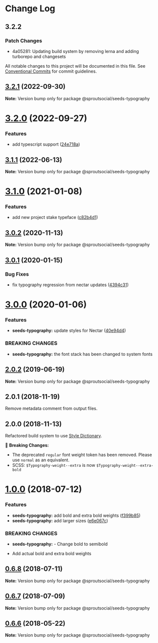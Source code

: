# Change Log

## 3.2.2

### Patch Changes

- 4a05281: Updating build system by removing lerna and adding turborepo and changesets

All notable changes to this project will be documented in this file.
See [Conventional Commits](https://conventionalcommits.org) for commit guidelines.

## [3.2.1](https://github.com/sproutsocial/seeds-packets/compare/@sproutsocial/seeds-typography@3.2.0...@sproutsocial/seeds-typography@3.2.1) (2022-09-30)

**Note:** Version bump only for package @sproutsocial/seeds-typography

# [3.2.0](https://github.com/sproutsocial/seeds-packets/compare/@sproutsocial/seeds-typography@3.1.1...@sproutsocial/seeds-typography@3.2.0) (2022-09-27)

### Features

- add typescript support ([24e718a](https://github.com/sproutsocial/seeds-packets/commit/24e718a26955f40b5645ba86600ff8aa8ba941fa))

## [3.1.1](https://github.com/sproutsocial/seeds-packets/compare/@sproutsocial/seeds-typography@3.1.0...@sproutsocial/seeds-typography@3.1.1) (2022-06-13)

**Note:** Version bump only for package @sproutsocial/seeds-typography

# [3.1.0](https://github.com/sproutsocial/seeds-packets/compare/@sproutsocial/seeds-typography@3.0.2...@sproutsocial/seeds-typography@3.1.0) (2021-01-08)

### Features

- add new project stake typeface ([c82b4d1](https://github.com/sproutsocial/seeds-packets/commit/c82b4d1))

## [3.0.2](https://github.com/sproutsocial/seeds-packets/compare/@sproutsocial/seeds-typography@3.0.1...@sproutsocial/seeds-typography@3.0.2) (2020-11-13)

**Note:** Version bump only for package @sproutsocial/seeds-typography

## [3.0.1](https://github.com/sproutsocial/seeds-packets/compare/@sproutsocial/seeds-typography@3.0.0...@sproutsocial/seeds-typography@3.0.1) (2020-01-15)

### Bug Fixes

- fix typography regression from nectar updates ([4394c31](https://github.com/sproutsocial/seeds-packets/commit/4394c31))

# [3.0.0](https://github.com/sproutsocial/seeds-packets/compare/@sproutsocial/seeds-typography@2.0.2...@sproutsocial/seeds-typography@3.0.0) (2020-01-06)

### Features

- **seeds-typography:** update styles for Nectar ([40e94d4](https://github.com/sproutsocial/seeds-packets/commit/40e94d4))

### BREAKING CHANGES

- **seeds-typography:** the font stack has been changed to system fonts

## [2.0.2](https://github.com/sproutsocial/seeds/compare/@sproutsocial/seeds-typography@2.0.0...@sproutsocial/seeds-typography@2.0.2) (2019-06-19)

**Note:** Version bump only for package @sproutsocial/seeds-typography

## 2.0.1 (2018-11-19)

Remove metadata comment from output files.

## 2.0.0 (2018-11-13)

Refactored build system to use [Style Dictionary](https://amzn.github.io/style-dictionary).

🚨 **Breaking Changes:**

- The deprecated `regular` font weight token has been removed. Please use `normal` as an equivalent.
- SCSS: `$Typography-weight--extra` is now `$Typography-weight--extra-bold`

<a name="1.0.0"></a>

# [1.0.0](https://github.com/sproutsocial/seeds/compare/@sproutsocial/seeds-typography@0.6.8...@sproutsocial/seeds-typography@1.0.0) (2018-07-12)

### Features

- **seeds-typography:** add bold and extra bold weights ([f399b85](https://github.com/sproutsocial/seeds/commit/f399b85))
- **seeds-typography:** add larger sizes ([e6e067c](https://github.com/sproutsocial/seeds/commit/e6e067c))

### BREAKING CHANGES

- **seeds-typography:** - Change bold to semibold

* Add actual bold and extra bold weights

<a name="0.6.8"></a>

## [0.6.8](https://github.com/sproutsocial/seeds/compare/@sproutsocial/seeds-typography@0.6.7...@sproutsocial/seeds-typography@0.6.8) (2018-07-11)

**Note:** Version bump only for package @sproutsocial/seeds-typography

<a name="0.6.7"></a>

## [0.6.7](https://github.com/sproutsocial/seeds/compare/@sproutsocial/seeds-typography@0.6.5...@sproutsocial/seeds-typography@0.6.7) (2018-07-09)

**Note:** Version bump only for package @sproutsocial/seeds-typography

<a name="0.6.6"></a>

## [0.6.6](https://github.com/sproutsocial/seeds/compare/@sproutsocial/seeds-typography@0.6.5...@sproutsocial/seeds-typography@0.6.6) (2018-05-22)

**Note:** Version bump only for package @sproutsocial/seeds-typography
